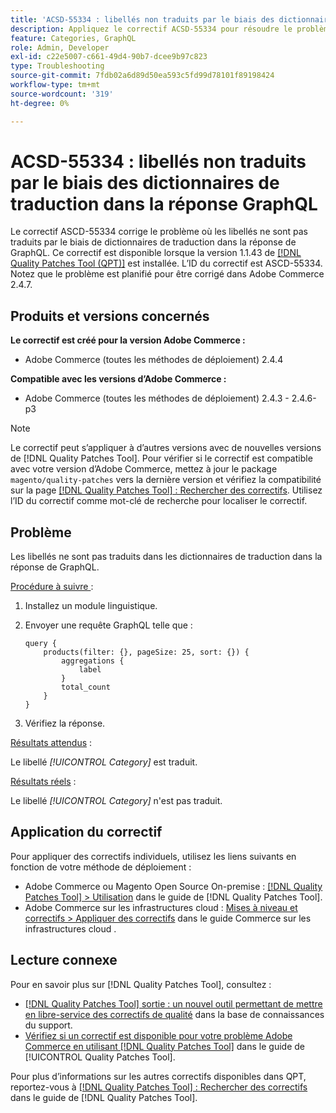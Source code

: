 ```yaml
---
title: 'ACSD-55334 : libellés non traduits par le biais des dictionnaires de traduction dans la réponse GraphQL'
description: Appliquez le correctif ACSD-55334 pour résoudre le problème d’Adobe Commerce en raison duquel les libellés ne sont pas traduits par le biais de dictionnaires de traduction dans la réponse de GraphQL.
feature: Categories, GraphQL
role: Admin, Developer
exl-id: c22e5007-c661-49d4-90b7-dcee9b97c823
type: Troubleshooting
source-git-commit: 7fdb02a6d89d50ea593c5fd99d78101f89198424
workflow-type: tm+mt
source-wordcount: '319'
ht-degree: 0%

---
```


# ACSD-55334 : libellés non traduits par le biais des dictionnaires de traduction dans la réponse GraphQL

Le correctif ASCD-55334 corrige le problème où les libellés ne sont pas traduits par le biais de dictionnaires de traduction dans la réponse de GraphQL. Ce correctif est disponible lorsque la version 1.1.43 de [[!DNL Quality Patches Tool (QPT)]](https://experienceleague.adobe.com/fr/docs/commerce-operations/tools/quality-patches-tool/quality-patches-tool-to-self-serve-quality-patches) est installée. L’ID du correctif est ASCD-55334. Notez que le problème est planifié pour être corrigé dans Adobe Commerce 2.4.7.

## Produits et versions concernés

**Le correctif est créé pour la version Adobe Commerce :**

* Adobe Commerce (toutes les méthodes de déploiement) 2.4.4

**Compatible avec les versions d’Adobe Commerce :**

* Adobe Commerce (toutes les méthodes de déploiement) 2.4.3 - 2.4.6-p3

>[!NOTE]
>
>Le correctif peut s’appliquer à d’autres versions avec de nouvelles versions de [!DNL Quality Patches Tool]. Pour vérifier si le correctif est compatible avec votre version d’Adobe Commerce, mettez à jour le package `magento/quality-patches` vers la dernière version et vérifiez la compatibilité sur la page [[!DNL Quality Patches Tool] : Rechercher des correctifs](https://experienceleague.adobe.com/tools/commerce-quality-patches/index.html?lang=fr). Utilisez l’ID du correctif comme mot-clé de recherche pour localiser le correctif.

## Problème

Les libellés ne sont pas traduits dans les dictionnaires de traduction dans la réponse de GraphQL.

<u>Procédure à suivre </u> :

1. Installez un module linguistique.
1. Envoyer une requête GraphQL telle que :

   ```GrapQL
   query {
       products(filter: {}, pageSize: 25, sort: {}) {
           aggregations {
               label
           }
           total_count
       }
   }
   ```

1. Vérifiez la réponse.

<u>Résultats attendus</u> :

Le libellé *[!UICONTROL Category]* est traduit.

<u>Résultats réels</u> :

Le libellé *[!UICONTROL Category]* n&#39;est pas traduit.

## Application du correctif

Pour appliquer des correctifs individuels, utilisez les liens suivants en fonction de votre méthode de déploiement :

* Adobe Commerce ou Magento Open Source On-premise : [[!DNL Quality Patches Tool] > Utilisation](/help/tools/quality-patches-tool/usage.md) dans le guide de [!DNL Quality Patches Tool].
* Adobe Commerce sur les infrastructures cloud : [Mises à niveau et correctifs > Appliquer des correctifs](https://experienceleague.adobe.com/docs/commerce-cloud-service/user-guide/develop/upgrade/apply-patches.html?lang=fr) dans le guide Commerce sur les infrastructures cloud .

## Lecture connexe

Pour en savoir plus sur [!DNL Quality Patches Tool], consultez :

* [[!DNL Quality Patches Tool] sortie : un nouvel outil permettant de mettre en libre-service des correctifs de qualité](https://experienceleague.adobe.com/fr/docs/commerce-operations/tools/quality-patches-tool/quality-patches-tool-to-self-serve-quality-patches) dans la base de connaissances du support.
* [Vérifiez si un correctif est disponible pour votre problème Adobe Commerce en utilisant [!DNL Quality Patches Tool]](/help/tools/quality-patches-tool/patches-available-in-qpt/check-patch-for-magento-issue-with-magento-quality-patches.md) dans le guide de [!UICONTROL Quality Patches Tool].


Pour plus d’informations sur les autres correctifs disponibles dans QPT, reportez-vous à [[!DNL Quality Patches Tool] : Rechercher des correctifs](https://experienceleague.adobe.com/tools/commerce-quality-patches/index.html?lang=fr) dans le guide de [!DNL Quality Patches Tool].
